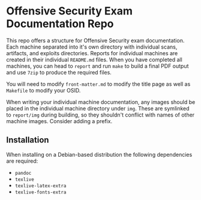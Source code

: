 # Offensive Security Exam Documentation Repo

This repo offers a structure for Offensive Security exam documentation. Each machine
separated into it's own directory with individual scans, artifacts, and exploits
directories. Reports for individual machines are created in their individual `README.md`
files. When you have completed all machines, you can head to `report` and run `make` to
build a final PDF output and use `7zip` to produce the required files.

You will need to modify `front-matter.md` to modify the title page as well as `Makefile`
to modify your OSID.

When writing your individual machine documentation, any images should be placed in the
individual machine directory under `img`. These are symlinked to `report/img` during
building, so they shouldn't conflict with names of other machine images. Consider adding
a prefix.

## Installation
When installing on a Debian-based distribution the following dependencies are required:

 * `pandoc`
 * `texlive`
 * `texlive-latex-extra`
 * `texlive-fonts-extra`
